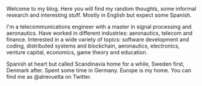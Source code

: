 Welcome to my blog. Here you will find my random thoughts, some informal research and interesting stuff. Mostly in English but expect some Spanish.

I'm a telecommunications engineer with a master in signal processing and aeronautics. Have worked in different industries: aeronautics, telecom and finance. Interested in a wide variety of topics: software development and coding, distributed systems and blockchain, aeronautics, electronics, venture capital, economics, game theory and education.

Spanish at heart but called Scandinavia home for a while, Sweden first, Denmark after. Spent some time in Germany. Europe is my home. You can find me as @alrevuelta on Twitter.